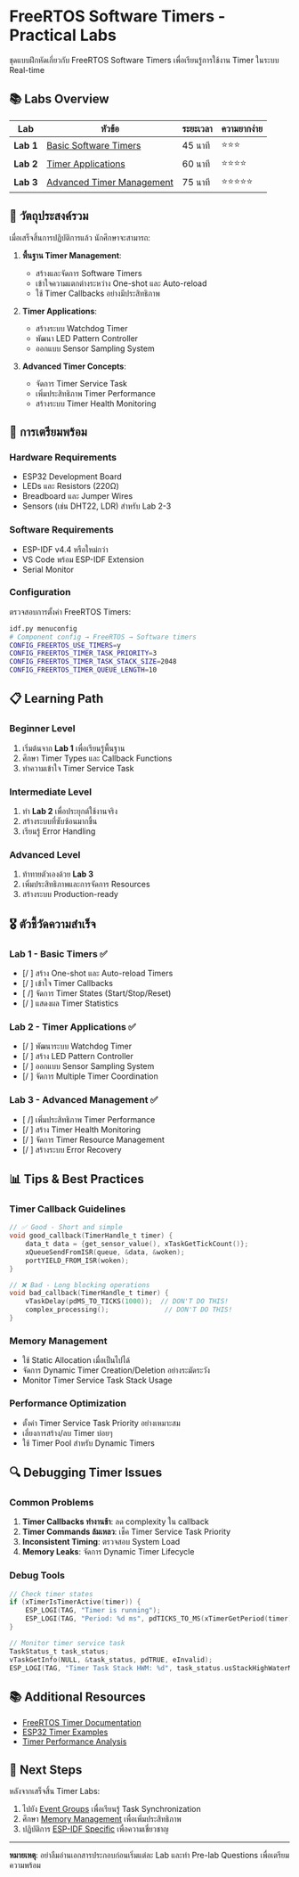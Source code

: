 # FreeRTOS Software Timers - Practical Labs

ชุดแบบฝึกหัดเกี่ยวกับ FreeRTOS Software Timers เพื่อเรียนรู้การใช้งาน Timer ในระบบ Real-time

## 📚 Labs Overview

| Lab | หัวข้อ | ระยะเวลา | ความยากง่าย |
|-----|---------|----------|-------------|
| **Lab 1** | [Basic Software Timers](lab1-basic-timers/) | 45 นาที | ⭐⭐⭐ |
| **Lab 2** | [Timer Applications](lab2-timer-applications/) | 60 นาที | ⭐⭐⭐⭐ |
| **Lab 3** | [Advanced Timer Management](lab3-advanced-timer-management/) | 75 นาที | ⭐⭐⭐⭐⭐ |

## 🎯 วัตถุประสงค์รวม

เมื่อเสร็จสิ้นการปฏิบัติการแล้ว นักศึกษาจะสามารถ:

1. **พื้นฐาน Timer Management**:
   - สร้างและจัดการ Software Timers
   - เข้าใจความแตกต่างระหว่าง One-shot และ Auto-reload
   - ใช้ Timer Callbacks อย่างมีประสิทธิภาพ

2. **Timer Applications**:
   - สร้างระบบ Watchdog Timer
   - พัฒนา LED Pattern Controller
   - ออกแบบ Sensor Sampling System

3. **Advanced Timer Concepts**:
   - จัดการ Timer Service Task
   - เพิ่มประสิทธิภาพ Timer Performance
   - สร้างระบบ Timer Health Monitoring

## 🔧 การเตรียมพร้อม

### Hardware Requirements
- ESP32 Development Board
- LEDs และ Resistors (220Ω)
- Breadboard และ Jumper Wires
- Sensors (เช่น DHT22, LDR) สำหรับ Lab 2-3

### Software Requirements
- ESP-IDF v4.4 หรือใหม่กว่า
- VS Code พร้อม ESP-IDF Extension
- Serial Monitor

### Configuration
ตรวจสอบการตั้งค่า FreeRTOS Timers:
```bash
idf.py menuconfig
# Component config → FreeRTOS → Software timers
CONFIG_FREERTOS_USE_TIMERS=y
CONFIG_FREERTOS_TIMER_TASK_PRIORITY=3
CONFIG_FREERTOS_TIMER_TASK_STACK_SIZE=2048
CONFIG_FREERTOS_TIMER_QUEUE_LENGTH=10
```

## 📋 Learning Path

### Beginner Level
1. เริ่มต้นจาก **Lab 1** เพื่อเรียนรู้พื้นฐาน
2. ศึกษา Timer Types และ Callback Functions
3. ทำความเข้าใจ Timer Service Task

### Intermediate Level
1. ทำ **Lab 2** เพื่อประยุกต์ใช้งานจริง
2. สร้างระบบที่ซับซ้อนมากขึ้น
3. เรียนรู้ Error Handling

### Advanced Level
1. ท้าทายตัวเองด้วย **Lab 3**
2. เพิ่มประสิทธิภาพและการจัดการ Resources
3. สร้างระบบ Production-ready

## 🎖️ ตัวชี้วัดความสำเร็จ

### Lab 1 - Basic Timers ✅
- [/ ] สร้าง One-shot และ Auto-reload Timers
- [/ ] เข้าใจ Timer Callbacks
- [ /] จัดการ Timer States (Start/Stop/Reset)
- [/ ] แสดงผล Timer Statistics

### Lab 2 - Timer Applications ✅
- [/ ] พัฒนาระบบ Watchdog Timer
- [/ ] สร้าง LED Pattern Controller
- [/ ] ออกแบบ Sensor Sampling System
- [/ ] จัดการ Multiple Timer Coordination

### Lab 3 - Advanced Management ✅
- [ /] เพิ่มประสิทธิภาพ Timer Performance
- [/ ] สร้าง Timer Health Monitoring
- [/ ] จัดการ Timer Resource Management
- [/ ] สร้างระบบ Error Recovery

## 📊 Tips & Best Practices

### Timer Callback Guidelines
```c
// ✅ Good - Short and simple
void good_callback(TimerHandle_t timer) {
    data_t data = {get_sensor_value(), xTaskGetTickCount()};
    xQueueSendFromISR(queue, &data, &woken);
    portYIELD_FROM_ISR(woken);
}

// ❌ Bad - Long blocking operations
void bad_callback(TimerHandle_t timer) {
    vTaskDelay(pdMS_TO_TICKS(1000));  // DON'T DO THIS!
    complex_processing();              // DON'T DO THIS!
}
```

### Memory Management
- ใช้ Static Allocation เมื่อเป็นไปได้
- จัดการ Dynamic Timer Creation/Deletion อย่างระมัดระวัง
- Monitor Timer Service Task Stack Usage

### Performance Optimization
- ตั้งค่า Timer Service Task Priority อย่างเหมาะสม
- เลี่ยงการสร้าง/ลบ Timer บ่อยๆ
- ใช้ Timer Pool สำหรับ Dynamic Timers

## 🔍 Debugging Timer Issues

### Common Problems
1. **Timer Callbacks ทำงานช้า**: ลด complexity ใน callback
2. **Timer Commands ล้มเหลว**: เช็ค Timer Service Task Priority
3. **Inconsistent Timing**: ตรวจสอบ System Load
4. **Memory Leaks**: จัดการ Dynamic Timer Lifecycle

### Debug Tools
```c
// Check timer states
if (xTimerIsTimerActive(timer)) {
    ESP_LOGI(TAG, "Timer is running");
    ESP_LOGI(TAG, "Period: %d ms", pdTICKS_TO_MS(xTimerGetPeriod(timer)));
}

// Monitor timer service task
TaskStatus_t task_status;
vTaskGetInfo(NULL, &task_status, pdTRUE, eInvalid);
ESP_LOGI(TAG, "Timer Task Stack HWM: %d", task_status.usStackHighWaterMark);
```

## 📚 Additional Resources

- [FreeRTOS Timer Documentation](https://www.freertos.org/RTOS-software-timer.html)
- [ESP32 Timer Examples](https://github.com/espressif/esp-idf/tree/master/examples/system/freertos)
- [Timer Performance Analysis](https://docs.espressif.com/projects/esp-idf/en/latest/esp32/api-guides/performance/speed.html)

## 🚀 Next Steps

หลังจากเสร็จสิ้น Timer Labs:
1. ไปยัง [Event Groups](../../06-event-groups/) เพื่อเรียนรู้ Task Synchronization
2. ศึกษา [Memory Management](../../07-memory-management/) เพื่อเพิ่มประสิทธิภาพ
3. ปฏิบัติการ [ESP-IDF Specific](../../08-esp-idf-specific/) เพื่อความเชี่ยวชาญ

---
**หมายเหตุ**: อย่าลืมอ่านเอกสารประกอบก่อนเริ่มแต่ละ Lab และทำ Pre-lab Questions เพื่อเตรียมความพร้อม